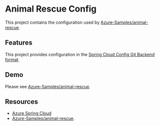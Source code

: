 # Animal Rescue Config

This project contains the configuration used by [Azure-Samples/animal-rescue](https://github.com/Azure-Samples/animal-rescue).

## Features

This project provides configuration in the [Spring Cloud Config Git Backend format](https://cloud.spring.io/spring-cloud-config/reference/html/#_git_backend).

## Demo

Please see [Azure-Samples/animal-rescue](https://github.com/Azure-Samples/animal-rescue).

## Resources

- [Azure Spring Cloud](https://docs.microsoft.com/en-us/azure/spring-cloud/overview)
- [Azure-Samples/animal-rescue](https://github.com/Azure-Samples/animal-rescue).
